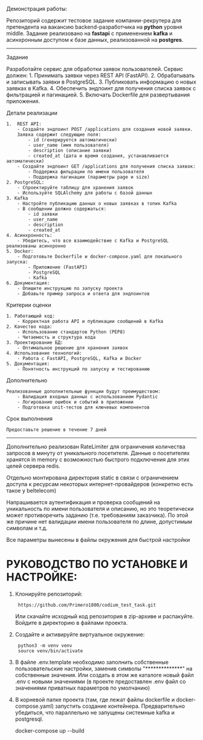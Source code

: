 Демонстрация работы:

Репозиторий содержит тестовое задание компании-рекрутера для претендента на вакансию backend-разработчика на  <b>python</b> уровня middle. 
Задание реализовано на <b>fastapi</b> с применением <b>kafka</b> и асинхронным доступом к базе данных, реализованной на <b>postgres</b>. 

-----------------------------------------------------------------------------------------------------------------------------------------
Задание

Разработайте сервис для обработки заявок пользователей. Сервис должен:
    1. Принимать заявки через REST API (FastAPI).
    2. Обрабатывать и записывать заявки в PostgreSQL.
    3. Публиковать информацию о новых заявках в Kafka.
    4. Обеспечить эндпоинт для получения списка заявок с фильтрацией и пагинацией.
    5. Включать Dockerfile для развертывания приложения.


Детали реализации

    1.  REST API:
        - Создайте эндпоинт POST /applications для создания новой заявки.
        Заявка содержит следующие поля:
            - id (генерируется автоматически)
            - user_name (имя пользователя)
            - description (описание заявки)
            - created_at (дата и время создания, устанавливается автоматически)
        - Создайте эндпоинт GET /applications для получения списка заявок:
            - Поддержка фильрации по имени пользователя
            - Поддержка пагинации (параметры page и size)
    2. PostgreSQL:
        - Спроектируйте таблицу для хранения заявок
        - Используйте SQLAlchemy для работы с базой данных
    3. Kafka
        - Настройте публикацию данных о новых заявках в топик Kafka
        - В сообщении должно содержаться:
            - id заявки
            - user_name
            - description
            - created_at
    4. Асинхронность:
        - Убедитесь, что все взаимодействие с Kafka и PostgreSQL реализованы асинхронно
    5. Docker:
        - Подготовьте Dockerfile и docker-compose.yaml для локального запуска:
            - Приложение (FastAPI)
            - PostgreSQL
            - Kafka
    6. Документация:
        - Опишите инструкцию по запуску проекта
        - Добавьте пример запроса и ответа для эндпоинтов

    
Критерии оценки

    1. Работающий код:
        - Корректная работа API и публикации сообщений в Kafka
    2. Качество кода:
        - Использование стандартов Python (PEP8)
        - Читаемость и структура кода
    3. Проектирование БД:
        - Оптимальное решение для хранения заявок
    4. Использование технологий:
        - Работа с FastAPI, PostgreSQL, Kafka и Docker
	5. Документация:
    	- Понятность инструкций по запуску и тестированию


Дополнительно

	Реализованные дополнительные функции будут преимуществом:
		- Валидация входных данных с использованием Pydantic
		- Логирование ошибок и событий в приложении
		- Подготовка unit-тестов для ключевых компонентов


Срок выполнения
	
	Предоставьте решение в течение 7 дней

---------------------------------------------------------------------------------------------------------------------------------

Дополнительно реализован RateLimiter для ограничения количества запросов в минуту от уникального посетителя.
Данные о посетителях хранятся in memory с возможностью быстрого подключения для этих целей сервера redis.

Отдельно монтирована директория static в связи с ограничением доступа к ресурсам некоторых 
интернет-провайдеров (конкретно есть такое у beltelecom)

Напрашивается аутентификация и проверка сообщений на уникальность по имени пользователя и описанию, но это
теоретически может противоречить заданию (т.е. требованиям заказчика). По этой же причине нет валидации имени пользователя
по длине, допустимым символам и т.д.

Все параметры вынесены в файлы окружения для быстрой настройки




		



# РУКОВОДСТВО ПО УСТАНОВКЕ И НАСТРОЙКЕ:

1. Клонируйте репозиторий:

	    https://github.com/Primero1800/codium_test_task.git
    

	Или скачайте исходный код репозитория в zip-архиве и распакуйте. 
	Войдите в директорию в файлами проекта.


2. Создайте и активируйте виртуальное окружение:

	    python3 -m venv venv
	    source venv/bin/activate


3. В файле .env.template необходимо заполнить собственные пользовательские настройки, заменив символы 
"**************" на собственные значения. Или создать в этом же каталоге новый файл .env с новыми 
значениями (в проекте предоставлен .env файл со значениями приватных параметров по умолчанию)

    
4. В корневой папке проекта (там, где лежат файлы dockerfile и docker-compose.yaml) запустить создание контейнера.
Предварительно убедиться, что параллельно не запущены системные kafka и postgresql.

	docker-compose up --build
